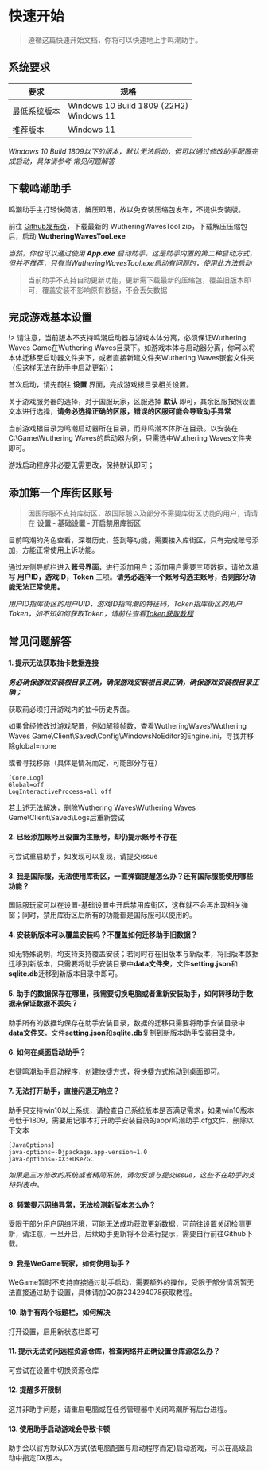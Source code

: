 # 快速开始

> 遵循这篇快速开始文档，你将可以快速地上手鸣潮助手。

##  系统要求

| 要求         | 规格                                        |
| ------------ | ------------------------------------------- |
| 最低系统版本 | Windows 10 Build 1809 (22H2)<br/>Windows 11 |
| 推荐版本     | Windows 11                                  |

*Windows 10 Build 1809以下的版本，默认无法启动，但可以通过修改助手配置完成启动，具体请参考 常见问题解答*



## 下载鸣潮助手

鸣潮助手主打轻快简洁，解压即用，故以免安装压缩包发布，不提供安装版。

前往 [Github发布页](https://github.com/leck995/WutheringWavesTool/releases)，下载最新的 WutheringWavesTool.zip，下载解压压缩包后，启动 **WutheringWavesTool.exe**

*当然，你也可以通过使用  **App.exe**  启动助手，这是助手内置的第二种启动方式，但并不推荐，只有当WutheringWavesTool.exe启动有问题时，使用此方法启动*

> 当前助手不支持自动更新功能，更新需下载最新的压缩包，覆盖旧版本即可，覆盖安装不影响原有数据，不会丢失数据



## 完成游戏基本设置
!> 请注意，当前版本不支持鸣潮启动器与游戏本体分离，必须保证Wuthering Waves Game在Wuthering Waves目录下。如游戏本体与启动器分离，你可以将本体迁移至启动器文件夹下，或者直接新建文件夹Wuthering Waves嵌套文件夹（但这样无法在助手中启动更新)；

首次启动，请先前往 **设置** 界面，完成游戏根目录相关设置。

关于游戏服务器的选择，对于国服玩家，区服选择 **默认** 即可，其余区服按照设置文本进行选择，**请务必选择正确的区服，错误的区服可能会导致助手异常**

当前游戏根目录为鸣潮启动器所在目录，而非鸣潮本体所在目录。以安装在C:\Game\Wuthering Waves的启动器为例，只需选中Wuthering Waves文件夹即可。

游戏启动程序非必要无需更改，保持默认即可；




## 添加第一个库街区账号

> 因国际服不支持库街区，故国际服以及部分不需要库街区功能的用户，请请在 **设置 - 基础设置 - 开启禁用库街区** 

目前鸣潮的角色查看，深塔历史，签到等功能，需要接入库街区，只有完成账号添加，方能正常使用上诉功能。

通过左侧导航栏进入**账号界面**，进行添加用户；添加用户需要三项数据，请依次填写 **用户ID，游戏ID，Token** 三项。**请务必选择一个账号勾选主账号，否则部分功能无法正常使用。**

*用户ID指库街区的用户UID，游戏ID指鸣潮的特征码，Token指库街区的用户Token，如不知如何获取Token，请前往查看[Token获取教程](token)*



##  常见问题解答

#### 1. 提示无法获取抽卡数据连接

_**务必确保游戏安装根目录正确，确保游戏安装根目录正确，确保游戏安装根目录正确；**_

获取前必须打开游戏内的抽卡历史界面。

如果曾经修改过游戏配置，例如解锁帧数，查看WutheringWaves\Wuthering Waves Game\Client\Saved\Config\WindowsNoEditor的Engine.ini，寻找并移除global=none

或者寻找移除（具体是情况而定，可能部分存在）

```
[Core.Log]
Global=off
LogInteractiveProcess=all off
```

若上述无法解决，删除Wuthering Waves\Wuthering Waves Game\Client\Saved\Logs后重新尝试


#### 2. 已经添加账号且设置为主账号，却仍提示账号不存在

可尝试重启助手，如发现可以复现，请提交issue

#### 3. 我是国际服，无法使用库街区，一直弹窗提醒怎么办？还有国际服能使用哪些功能？

国际服玩家可以在设置-基础设置中开启禁用库街区，这样就不会再出现相关弹窗；同时，禁用库街区后所有的功能都是国际服可以使用的。

#### 4. 安装新版本可以覆盖安装吗？不覆盖如何迁移助手旧数据？

如无特殊说明，均支持支持覆盖安装；若同时存在旧版本与新版本，将旧版本数据迁移到新版本，只需要将助手安装目录中**data文件夹**，文件**setting.json**和**sqlite.db**迁移到新版本目录中即可。

#### 5. 助手的数据保存在哪里，我需要切换电脑或者重新安装助手，如何转移助手数据来保证数据不丢失？

助手所有的数据均保存在助手安装目录，数据的迁移只需要将助手安装目录中**data文件夹**，文件**setting.json**和**sqlite.db**复制到新版本助手安装目录中。

#### 6. 如何在桌面启动助手？

右键鸣潮助手启动程序，创建快捷方式，将快捷方式拖动到桌面即可。

#### 7. 无法打开助手，直接闪退无响应？

助手只支持win10以上系统，请检查自己系统版本是否满足需求，如果win10版本号低于1809，需要用记事本打开助手安装目录的app/鸣潮助手.cfg文件，删除以下文本
```
[JavaOptions]
java-options=-Djpackage.app-version=1.0
java-options=-XX:+UseZGC
```
*如果是三方修改的系统或者精简系统，请勿反馈与提交issue，这些不在助手的支持列表中。*

#### 8. 频繁提示网络异常，无法检测新版本怎么办？

受限于部分用户网络环境，可能无法成功获取更新数据，可前往设置关闭检测更新，请注意，一旦开启，后续助手更新将不会进行提示，需要自行前往Github下载。

#### 9. 我是WeGame玩家，如何使用助手？

WeGame暂时不支持直接通过助手启动，需要额外的操作，受限于部分情况暂无法直接通过助手设置，具体请加QQ群234294078获取教程。

#### 10. 助手有两个标题栏，如何解决
打开设置，启用新状态栏即可

#### 11.  提示无法访问远程资源仓库，检查网络并正确设置仓库源怎么办？

可尝试在设置中切换资源仓库

#### 12. 提醒多开限制

这并非助手问题，请重启电脑或在任务管理器中关闭鸣潮所有后台进程。

#### 13. 使用助手启动游戏会导致卡顿

助手会以官方默认DX方式(依电脑配置与启动程序而定)启动游戏，可以在高级启动中指定DX版本。

